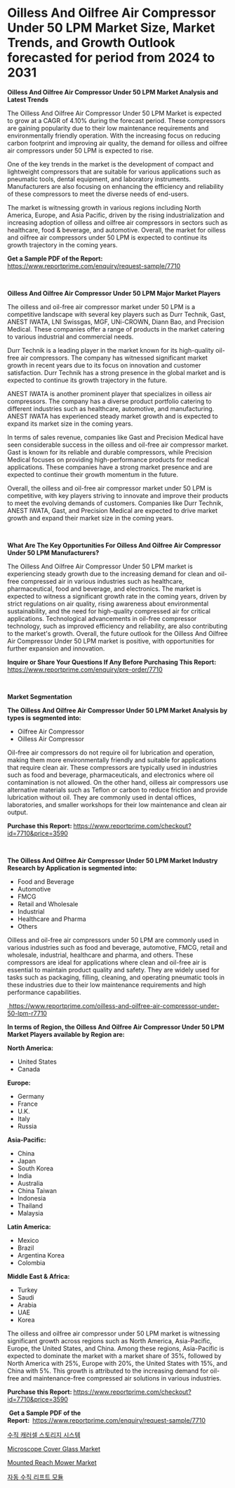 <p><h1>Oilless And Oilfree Air Compressor Under 50 LPM Market Size, Market Trends, and Growth Outlook forecasted for period from 2024 to 2031</h1></p><p><strong>Oilless And Oilfree Air Compressor Under 50 LPM Market Analysis and Latest Trends</strong></p>
<p><p>The Oilless And Oilfree Air Compressor Under 50 LPM Market is expected to grow at a CAGR of 4.10% during the forecast period. These compressors are gaining popularity due to their low maintenance requirements and environmentally friendly operation. With the increasing focus on reducing carbon footprint and improving air quality, the demand for oilless and oilfree air compressors under 50 LPM is expected to rise.</p><p>One of the key trends in the market is the development of compact and lightweight compressors that are suitable for various applications such as pneumatic tools, dental equipment, and laboratory instruments. Manufacturers are also focusing on enhancing the efficiency and reliability of these compressors to meet the diverse needs of end-users.</p><p>The market is witnessing growth in various regions including North America, Europe, and Asia Pacific, driven by the rising industrialization and increasing adoption of oilless and oilfree air compressors in sectors such as healthcare, food & beverage, and automotive. Overall, the market for oilless and oilfree air compressors under 50 LPM is expected to continue its growth trajectory in the coming years.</p></p>
<p><strong>Get a Sample PDF of the Report:&nbsp;</strong> <a href="https://www.reportprime.com/enquiry/request-sample/7710">https://www.reportprime.com/enquiry/request-sample/7710</a></p>
<p>&nbsp;</p>
<p><strong>Oilless And Oilfree Air Compressor Under 50 LPM Major Market Players</strong></p>
<p><p>The oilless and oil-free air compressor market under 50 LPM is a competitive landscape with several key players such as Durr Technik, Gast, ANEST IWATA, LNI Swissgas, MGF, UNi-CROWN, Diann Bao, and Precision Medical. These companies offer a range of products in the market catering to various industrial and commercial needs.</p><p>Durr Technik is a leading player in the market known for its high-quality oil-free air compressors. The company has witnessed significant market growth in recent years due to its focus on innovation and customer satisfaction. Durr Technik has a strong presence in the global market and is expected to continue its growth trajectory in the future.</p><p>ANEST IWATA is another prominent player that specializes in oilless air compressors. The company has a diverse product portfolio catering to different industries such as healthcare, automotive, and manufacturing. ANEST IWATA has experienced steady market growth and is expected to expand its market size in the coming years.</p><p>In terms of sales revenue, companies like Gast and Precision Medical have seen considerable success in the oilless and oil-free air compressor market. Gast is known for its reliable and durable compressors, while Precision Medical focuses on providing high-performance products for medical applications. These companies have a strong market presence and are expected to continue their growth momentum in the future.</p><p>Overall, the oilless and oil-free air compressor market under 50 LPM is competitive, with key players striving to innovate and improve their products to meet the evolving demands of customers. Companies like Durr Technik, ANEST IWATA, Gast, and Precision Medical are expected to drive market growth and expand their market size in the coming years.</p></p>
<p>&nbsp;</p>
<p><strong>What Are The Key Opportunities For Oilless And Oilfree Air Compressor Under 50 LPM Manufacturers?</strong></p>
<p><p>The Oilless And Oilfree Air Compressor Under 50 LPM market is experiencing steady growth due to the increasing demand for clean and oil-free compressed air in various industries such as healthcare, pharmaceutical, food and beverage, and electronics. The market is expected to witness a significant growth rate in the coming years, driven by strict regulations on air quality, rising awareness about environmental sustainability, and the need for high-quality compressed air for critical applications. Technological advancements in oil-free compressor technology, such as improved efficiency and reliability, are also contributing to the market's growth. Overall, the future outlook for the Oilless And Oilfree Air Compressor Under 50 LPM market is positive, with opportunities for further expansion and innovation.</p></p>
<p><strong>Inquire or Share Your Questions If Any Before Purchasing This Report:</strong> <a href="https://www.reportprime.com/enquiry/pre-order/7710">https://www.reportprime.com/enquiry/pre-order/7710</a></p>
<p>&nbsp;</p>
<p><strong>Market Segmentation</strong></p>
<p><strong>The Oilless And Oilfree Air Compressor Under 50 LPM Market Analysis by types is segmented into:</strong></p>
<p><ul><li>Oilfree Air Compressor</li><li>Oilless Air Compressor</li></ul></p>
<p><p>Oil-free air compressors do not require oil for lubrication and operation, making them more environmentally friendly and suitable for applications that require clean air. These compressors are typically used in industries such as food and beverage, pharmaceuticals, and electronics where oil contamination is not allowed. On the other hand, oilless air compressors use alternative materials such as Teflon or carbon to reduce friction and provide lubrication without oil. They are commonly used in dental offices, laboratories, and smaller workshops for their low maintenance and clean air output.</p></p>
<p><strong>Purchase this Report:&nbsp;</strong><a href="https://www.reportprime.com/checkout?id=7710&price=3590">https://www.reportprime.com/checkout?id=7710&price=3590</a></p>
<p>&nbsp;</p>
<p><strong>The Oilless And Oilfree Air Compressor Under 50 LPM Market Industry Research by Application is segmented into:</strong></p>
<p><ul><li>Food and Beverage</li><li>Automotive</li><li>FMCG</li><li>Retail and Wholesale</li><li>Industrial</li><li>Healthcare and Pharma</li><li>Others</li></ul></p>
<p><p>Oilless and oil-free air compressors under 50 LPM are commonly used in various industries such as food and beverage, automotive, FMCG, retail and wholesale, industrial, healthcare and pharma, and others. These compressors are ideal for applications where clean and oil-free air is essential to maintain product quality and safety. They are widely used for tasks such as packaging, filling, cleaning, and operating pneumatic tools in these industries due to their low maintenance requirements and high performance capabilities.</p></p>
<p><a href="https://www.reportprime.com/oilless-and-oilfree-air-compressor-under-50-lpm-r7710">&nbsp;https://www.reportprime.com/oilless-and-oilfree-air-compressor-under-50-lpm-r7710</a></p>
<p><strong>In terms of Region, the Oilless And Oilfree Air Compressor Under 50 LPM Market Players available by Region are:</strong></p>
<p>
    <p> <strong> North America: </strong>
        <ul>
            <li>United States</li>
            <li>Canada</li>
        </ul>
        </p> 
    <p> <strong> Europe: </strong>
        <ul>
            <li>Germany</li>
            <li>France</li>
            <li>U.K.</li>
            <li>Italy</li>
            <li>Russia</li>
        </ul>
        </p> 
    <p> <strong> Asia-Pacific: </strong>
        <ul>
            <li>China</li>
            <li>Japan</li>
            <li>South Korea</li>
            <li>India</li>
            <li>Australia</li>
            <li>China Taiwan</li>
            <li>Indonesia</li>
            <li>Thailand</li>
            <li>Malaysia</li>
        </ul>
        </p> 
    <p> <strong> Latin America: </strong>
        <ul>
            <li>Mexico</li>
            <li>Brazil</li>
            <li>Argentina Korea</li>
            <li>Colombia</li>
        </ul>
        </p> 
    <p> <strong> Middle East & Africa: </strong>
        <ul>
            <li>Turkey</li>
            <li>Saudi</li>
            <li>Arabia</li>
            <li>UAE</li>
            <li>Korea</li>
        </ul>
    </p>
    </p>
<p><p>The oilless and oilfree air compressor under 50 LPM market is witnessing significant growth across regions such as North America, Asia-Pacific, Europe, the United States, and China. Among these regions, Asia-Pacific is expected to dominate the market with a market share of 35%, followed by North America with 25%, Europe with 20%, the United States with 15%, and China with 5%. This growth is attributed to the increasing demand for oil-free and maintenance-free compressed air solutions in various industries.</p></p>
<p><strong>Purchase this Report: </strong><a href="https://www.reportprime.com/checkout?id=7710&price=3590">https://www.reportprime.com/checkout?id=7710&price=3590</a></p>
<p>&nbsp;<strong>Get a Sample PDF of the Report:&nbsp;&nbsp;</strong><a href="https://www.reportprime.com/enquiry/request-sample/7710">https://www.reportprime.com/enquiry/request-sample/7710</a></p>
<p><strong></strong></p>
<p><p><a href="https://github.com/RonSpencer61/Market-Research-Report-List-1/blob/main/821359572396.md">수직 캐러셀 스토리지 시스템</a></p><p><a href="https://github.com/wusalecollins540tpqoz/Market-Research-Report-List-2/blob/main/microscope-cover-glass-market.md">Microscope Cover Glass Market</a></p><p><a href="https://github.com/kathiaseamanalvaradovlprc2h/Market-Research-Report-List-2/blob/main/mounted-reach-mower-market.md">Mounted Reach Mower Market</a></p><p><a href="https://github.com/valroy852/Market-Research-Report-List-1/blob/main/216050072395.md">자동 수직 리프트 모듈</a></p></p>